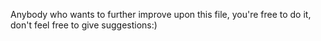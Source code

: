 Anybody who wants to further improve upon this file, you're free to do it, don't feel free to give suggestions:)
